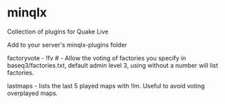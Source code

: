 # minqlx
Collection of plugins for Quake Live

Add to your server's minqlx-plugins folder

factoryvote - !fv # - Allow the voting of factories you specify in baseq3/factories.txt, default admin level 3, using without a number will list factories.

lastmaps - lists the last 5 played maps with !lm. Useful to avoid voting overplayed maps.
